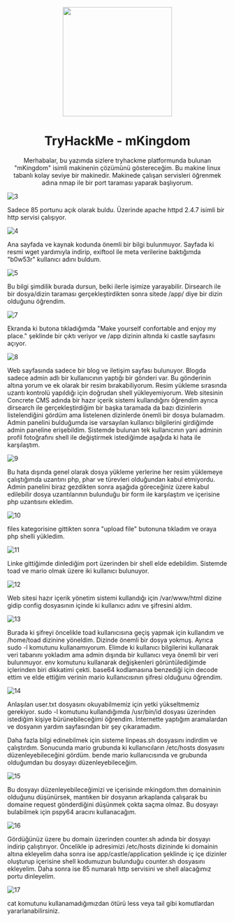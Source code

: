 <p align="center"><img width="250px" src="https://tryhackme-images.s3.amazonaws.com/room-icons/5198d5eb4284a2eeffe5eea07094d45d.png"></p>
<h1 align="center">TryHackMe - mKingdom</h1>

<p align="center">Merhabalar, bu yazımda sizlere tryhackme platformunda bulunan "mKingdom" isimli makinenin çözümünü göstereceğim. Bu makine linux tabanlı kolay seviye bir makinedir. Makinede çalışan servisleri öğrenmek adına nmap ile bir port taraması yaparak başlıyorum.</p>

![3](https://github.com/Johnql7/writeups/assets/165813191/b9804085-6274-4693-a244-61be18917704)

Sadece 85 portunu açık olarak buldu. Üzerinde apache httpd 2.4.7 isimli bir http servisi çalışıyor.

![4](https://github.com/Johnql7/writeups/assets/165813191/f4be7080-325a-49d7-a862-e9dcd3dd734d)

Ana sayfada ve kaynak kodunda önemli bir bilgi bulunmuyor. Sayfada ki resmi wget yardımıyla indirip, exiftool ile meta verilerine baktığımda "b0w53r" kullanıcı adını buldum.

![5](https://github.com/Johnql7/writeups/assets/165813191/4dfca3f0-855d-49b0-8f4c-08ea183e9836)

Bu bilgi şimdilik burada dursun, belki ilerle işimize yarayabilir. Dirsearch ile bir dosya/dizin taraması gerçekleştirdikten sonra sitede /app/ diye bir dizin olduğunu öğrendim.

![7](https://github.com/Johnql7/writeups/assets/165813191/60adfdad-5d3f-43d0-992b-1fbc6501d5e1)

Ekranda ki butona tıkladığımda "Make yourself confortable and enjoy my place." şeklinde bir çıktı veriyor ve /app dizinin altında ki castle sayfasını açıyor.

![8](https://github.com/Johnql7/writeups/assets/165813191/0017a750-b33d-484d-9d55-86c83a5f3d55)

Web sayfasında sadece bir blog ve iletişim sayfası bulunuyor. Blogda sadece admin adlı bir kullanıcının yaptığı bir gönderi var. Bu gönderinin altına yorum ve ek olarak bir resim bırakabiliyorum. Resim yükleme sırasında uzantı kontrolü yapıldığı için doğrudan shell yükleyemiyorum. Web sitesinin Concrete CMS adında bir hazır içerik sistemi kullandığını öğrendim ayrıca dirsearch ile gerçekleştirdiğim bir başka taramada da bazı dizinlerin listelendiğini gördüm ama listelenen dizinlerde önemli bir dosya bulamadım. Admin panelini bulduğumda ise varsayılan kullanıcı bilgilerini girdiğimde admin paneline erişebildim. Sistemde bulunan tek kullanıcının yani adminin profil fotoğrafını shell ile değiştirmek istediğimde aşağıda ki hata ile karşılaştım.

![9](https://github.com/Johnql7/writeups/assets/165813191/b4661207-95a1-4c7a-a963-82d6504b9826)

Bu hata dışında genel olarak dosya yükleme yerlerine her resim yüklemeye çalıştığımda uzantını php, phar ve türevleri olduğundan kabul etmiyordu. Admin panelini biraz gezdikten sonra aşağıda göreceğiniz üzere kabul edilebilir dosya uzantılarının bulunduğu bir form ile karşılaştım ve içerisine php uzantısını ekledim.

![10](https://github.com/Johnql7/writeups/assets/165813191/b3aa3f4b-4aab-4822-ad1c-6e46e3fdb726)

files kategorisine gittikten sonra "upload file" butonuna tıkladım ve oraya php shelli yükledim.

![11](https://github.com/Johnql7/writeups/assets/165813191/4e2c3ebc-7c53-44f0-9cc5-3b9b6ca8dcf2)

Linke gittiğimde dinlediğim port üzerinden bir shell elde edebildim. Sistemde toad ve mario olmak üzere iki kullanıcı bulunuyor.

![12](https://github.com/Johnql7/writeups/assets/165813191/01a7e618-7220-4c9f-826b-564c739336a5)

Web sitesi hazır içerik yönetim sistemi kullandığı için /var/www/html dizine gidip config dosyasının içinde ki kullanıcı adını ve şifresini aldım.

![13](https://github.com/Johnql7/writeups/assets/165813191/722096ae-47cc-46a5-a660-816cc9369fb6)

Burada ki şifreyi öncelikle toad kullanıcısına geçiş yapmak için kullandım ve /home/toad dizinine yöneldim. Dizinde önemli bir dosya yokmuş. Ayrıca sudo -l komutunu kullanamıyorum. Elimde ki kullanıcı bilgilerini kullanarak veri tabanını yokladım ama admin dışında bir kullanıcı veya önemli bir veri bulunmuyor. env komutunu kullanarak değişkenleri görüntülediğimde içlerinden biri dikkatimi çekti. base64 kodlamasına benzediği için decode ettim ve elde ettiğim verinin mario kullanıcısının şifresi olduğunu öğrendim.

![14](https://github.com/Johnql7/writeups/assets/165813191/b6d91be2-1739-45f5-b3c1-e7bafae37e77)

Anlaşılan user.txt dosyasını okuyabilmemiz için yetki yükseltmemiz gerekiyor. sudo -l komutunu kullandığımda /usr/bin/id dosyası üzerinden istediğim kişiye bürünebileceğimi öğrendim. İnternette yaptığım aramalardan ve dosyanın yardım sayfasından bir şey çıkaramadım. 

Daha fazla bilgi edinebilmek için sisteme linpeas.sh dosyasını indirdim ve çalıştırdım. Sonucunda mario grubunda ki kullanıcıların /etc/hosts dosyasını düzenleyebileceğini gördüm. bende mario kullanıcısında ve grubunda olduğumdan bu dosyayı düzenleyebileceğim.

![15](https://github.com/Johnql7/writeups/assets/165813191/159bdf96-da7a-4484-8e7d-c610813dc059)

Bu dosyayı düzenleyebileceğimizi ve içerisinde mkingdom.thm domaininin olduğunu düşünürsek, mantıken bir dosyanın arkaplanda çalışarak bu domaine request gönderdiğini düşünmek çokta saçma olmaz. Bu dosyayı bulabilmek için pspy64 aracını kullanacağım.

![16](https://github.com/Johnql7/writeups/assets/165813191/badc83a9-5a64-40d5-9db6-498dd3cb09c8)

Gördüğünüz üzere bu domain üzerinden counter.sh adında bir dosyayı indirip çalıştırıyor. Öncelikle ip adresimizi /etc/hosts dizininde ki domainin altına ekleyelim daha sonra ise app/castle/application şeklinde iç içe dizinler oluşturup içerisine shell kodumuzun bulunduğu counter.sh dosyasını ekleyelim. Daha sonra ise 85 numaralı http servisini ve shell alacağımız portu dinleyelim.

![17](https://github.com/Johnql7/writeups/assets/165813191/0f0b6498-bf8d-4a36-b685-c106f53ae2fc)

cat komutunu kullanamadığımızdan ötürü less veya tail gibi komutlardan yararlanabilirsiniz.
